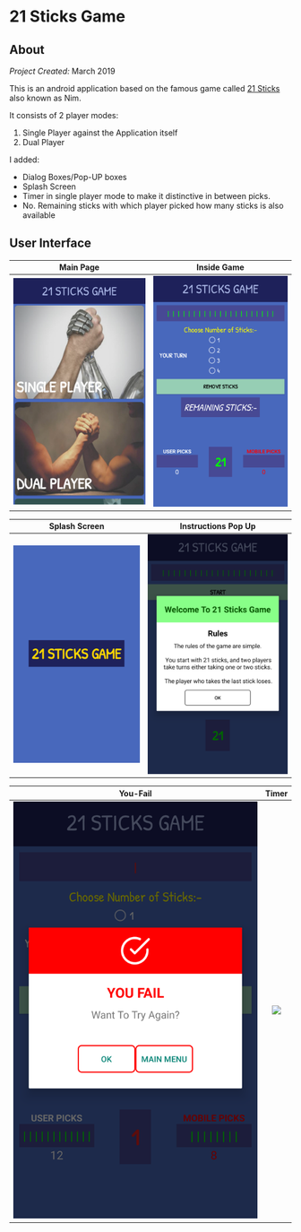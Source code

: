 # 21 Sticks Game

## About

*Project Created:* March 2019

This is an android application based on the famous game called [21 Sticks](https://en.wikipedia.org/wiki/Nim) also known as Nim.

It consists of 2 player modes:

1. Single Player against the Application itself
2. Dual Player

I added:

- Dialog Boxes/Pop-UP boxes
- Splash Screen
- Timer in single player mode to make it distinctive in between picks.
- No. Remaining sticks with which player picked how many sticks is also available

## User Interface

Main Page             |  Inside Game
:-------------------------:|:-------------------------:
![](/ImagesForReadme/main-page.png)  |  ![](/ImagesForReadme/inside-game.png)

Splash Screen            |  Instructions Pop Up
:-------------------------:|:-------------------------:
![](/ImagesForReadme/splash-screen.png)  |  ![](/ImagesForReadme/instructions.png)

You-Fail             |  Timer
:-------------------------:|:-------------------------:
![](/ImagesForReadme/you-fail.png)  |  ![](/ImagesForReadme/timer.png)